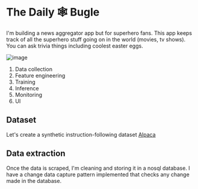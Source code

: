 # The Daily 🕸 Bugle

I'm building a news aggregator app but for superhero fans. This app keeps track of all the superhero stuff going on in the world (movies, tv shows). You can ask trivia things including coolest easter eggs.

![image](https://github.com/user-attachments/assets/a15f54ba-14f3-498d-8de6-2d74f3856d1c)

1. Data collection
2. Feature engineering
3. Training
4. Inference
5. Monitoring
6. UI

## Dataset

Let's create a synthetic instruction-following dataset 
[Alpaca](https://crfm.stanford.edu/2023/03/13/alpaca.html)

## Data extraction

Once the data is scraped, I'm cleaning and storing it in a nosql database. I have a change data capture pattern implemented that checks any change made in the database.
